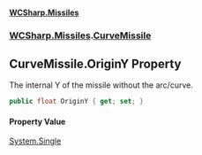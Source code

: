 #### [WCSharp.Missiles](README.md 'README')
### [WCSharp.Missiles](WCSharp.Missiles.md 'WCSharp.Missiles').[CurveMissile](WCSharp.Missiles.CurveMissile.md 'WCSharp.Missiles.CurveMissile')

## CurveMissile.OriginY Property

The internal Y of the missile without the arc/curve.

```csharp
public float OriginY { get; set; }
```

#### Property Value
[System.Single](https://docs.microsoft.com/en-us/dotnet/api/System.Single 'System.Single')